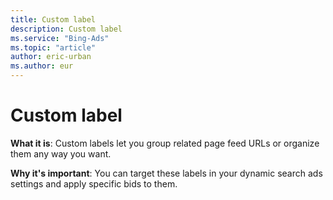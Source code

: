 ```yaml
---
title: Custom label
description: Custom label
ms.service: "Bing-Ads"
ms.topic: "article"
author: eric-urban
ms.author: eur
---
```


# Custom label

**What it is**: Custom labels let you group related page feed URLs or organize them any way you want.

**Why it's important**: You can target these labels in your dynamic search ads settings and apply specific bids to them.


